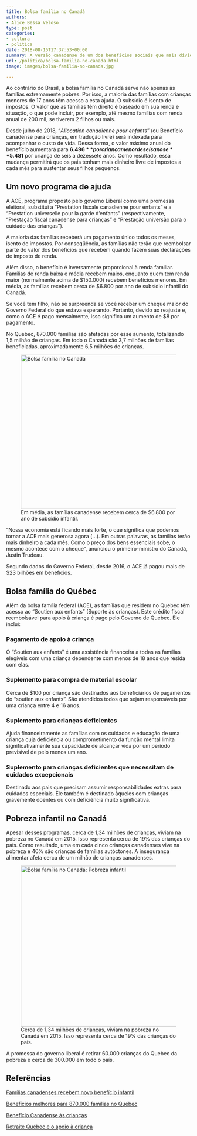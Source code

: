```yaml
---
title: Bolsa família no Canadá
authors:
- Alice Bessa Veloso
type: post
categories:
- cultura
- politica
date: 2018-08-15T17:37:53+00:00
summary: A versão canadense de um dos benefícios sociais que mais divide o brasileiro é considerada uma grande vitória. Descubra a bolsa família no Canadá.
url: /politica/bolsa-familia-no-canada.html
image: images/bolsa-familia-no-canada.jpg

---
```

Ao contrário do Brasil, a bolsa família no Canadá serve não apenas às famílias extremamente pobres. Por isso, a maioria das famílias com crianças menores de 17 anos têm acesso a esta ajuda. O subsídio é isento de impostos. O valor que as famílias têm direito é baseado em sua renda e situação, o que pode incluir, por exemplo, até mesmo famílias com renda anual de 200 mil, se tiverem 2 filhos ou mais.

Desde julho de 2018, &#8220;_Allocation canadienne pour enfants_&#8221; (ou Benefício canadense para crianças, em tradução livre) será indexada para acompanhar o custo de vida. Dessa forma, o valor máximo anual do benefício aumentará para **$6.496** por criança menor de seis anos e **$5.481** por criança de seis a dezessete anos. Como resultado, essa mudança permitirá que os pais tenham mais dinheiro livre de impostos a cada mês para sustentar seus filhos pequenos.

## Um novo programa de ajuda

A ACE, programa proposto pelo governo Liberal como uma promessa eleitoral, substitui a &#8220;Prestation fiscale canadienne pour enfants&#8221; e a &#8220;Prestation universelle pour la garde d&#8217;enfants&#8221; (respectivamente, &#8220;Prestação fiscal canadense para crianças&#8221; e &#8220;Prestação universão para o cuidado das crianças&#8221;).

A maioria das famílias receberá um pagamento único todos os meses, isento de impostos. Por conseqüência, as famílias não terão que reembolsar parte do valor dos benefícios que recebem quando fazem suas declarações de imposto de renda.

Além disso, o benefício é inversamente proporcional à renda familiar. Famílias de renda baixa e média recebem maios, enquanto quem tem renda maior (normalmente acima de $150.000) recebem benefícios menores. Em média, as famílias recebem cerca de $6.800 por ano de subsídio infantil do Canadá.

Se você tem filho, não se surpreenda se você receber um cheque maior do Governo Federal do que estava esperando. Portanto, devido ao reajuste e, como o ACE é pago mensalmente, isso significa um aumento de $8 por pagamento.

No Quebec, 870.000 famílias são afetadas por esse aumento, totalizando 1,5 milhão de crianças. Em todo o Canadá são 3,7 milhões de famílias beneficiadas, aproximadamente 6,5 milhões de crianças.

<figure id="attachment_11694" aria-describedby="caption-attachment-11694" class="wp-caption aligncenter"><img class="wp-image-11694 size-full" src="https://www.canadaagora.com/wp-content/uploads/bolsa-familia-no-canada-beneficios.jpg" alt="Bolsa família no Canadá" width="630" height="420" srcset="https://www.canadaagora.com/wp-content/uploads/bolsa-familia-no-canada-beneficios.jpg 630w, https://www.canadaagora.com/wp-content/uploads/bolsa-familia-no-canada-beneficios-450x300.jpg 450w, https://www.canadaagora.com/wp-content/uploads/bolsa-familia-no-canada-beneficios-364x243.jpg 364w, https://www.canadaagora.com/wp-content/uploads/bolsa-familia-no-canada-beneficios-608x405.jpg 608w, https://www.canadaagora.com/wp-content/uploads/bolsa-familia-no-canada-beneficios-72x48.jpg 72w, https://www.canadaagora.com/wp-content/uploads/bolsa-familia-no-canada-beneficios-144x96.jpg 144w" sizes="(max-width: 630px) 100vw, 630px" /><figcaption id="caption-attachment-11694" class="wp-caption-text">Em média, as famílias canadense recebem cerca de $6.800 por ano de subsídio infantil.</figcaption></figure>

&#8220;Nossa economia está ficando mais forte, o que significa que podemos tornar a ACE mais generosa agora (&#8230;). Em outras palavras, as famílias terão mais dinheiro a cada mês. Como o preço dos bens essenciais sobe, o mesmo acontece com o cheque&#8221;, anunciou o primeiro-ministro do Canadá, Justin Trudeau.

Segundo dados do Governo Federal, desde 2016, o ACE já pagou mais de $23 bilhões em benefícios.

## Bolsa família do Québec

Além da bolsa família federal (ACE), as famílias que residem no Quebec têm acesso ao &#8220;Soutien aux enfants&#8221; (Suporte às crianças). Este crédito fiscal reembolsável para apoio à criança é pago pelo Governo de Quebec. Ele inclui:

### Pagamento de apoio à criança

O &#8220;Soutien aux enfants&#8221; é uma assistência financeira a todas as famílias elegíveis com uma criança dependente com menos de 18 anos que resida com elas.

### Suplemento para compra de material escolar

Cerca de $100 por criança são destinados aos beneficiários de pagamentos do &#8220;soutien aux enfants&#8221;. São atendidos todos que sejam responsáveis por uma criança entre 4 e 16 anos.

### Suplemento para crianças deficientes

Ajuda financeiramente as famílias com os cuidados e educação de uma criança cuja deficiência ou comprometimento da função mental limita significativamente sua capacidade de alcançar vida por um período previsível de pelo menos um ano.

### Suplemento para crianças deficientes que necessitam de cuidados excepcionais

Destinado aos pais que precisam assumir responsabilidades extras para cuidados especiais. Ele também é destinado àqueles com crianças gravemente doentes ou com deficiência muito significativa.

## Pobreza infantil no Canadá

Apesar desses programas, cerca de 1,34 milhões de crianças, viviam na pobreza no Canadá em 2015. Isso representa cerca de 19% das crianças do país. Como resultado, uma em cada cinco crianças canadenses vive na pobreza e 40% são crianças de famílias autóctones. A insegurança alimentar afeta cerca de um milhão de crianças canadenses.

<figure id="attachment_11695" aria-describedby="caption-attachment-11695" class="wp-caption aligncenter"><img class="size-large wp-image-11695" src="https://www.canadaagora.com/wp-content/uploads/bolsa-familia-no-canada-pobreza-infantil-970x640.jpg" alt="Bolsa família no Canadá: Pobreza infantil" width="662" height="437" srcset="https://www.canadaagora.com/wp-content/uploads/bolsa-familia-no-canada-pobreza-infantil-970x640.jpg 970w, https://www.canadaagora.com/wp-content/uploads/bolsa-familia-no-canada-pobreza-infantil-454x300.jpg 454w, https://www.canadaagora.com/wp-content/uploads/bolsa-familia-no-canada-pobreza-infantil-364x240.jpg 364w, https://www.canadaagora.com/wp-content/uploads/bolsa-familia-no-canada-pobreza-infantil-758x500.jpg 758w, https://www.canadaagora.com/wp-content/uploads/bolsa-familia-no-canada-pobreza-infantil-608x401.jpg 608w, https://www.canadaagora.com/wp-content/uploads/bolsa-familia-no-canada-pobreza-infantil-73x48.jpg 73w, https://www.canadaagora.com/wp-content/uploads/bolsa-familia-no-canada-pobreza-infantil-145x96.jpg 145w, https://www.canadaagora.com/wp-content/uploads/bolsa-familia-no-canada-pobreza-infantil.jpg 1012w" sizes="(max-width: 662px) 100vw, 662px" /><figcaption id="caption-attachment-11695" class="wp-caption-text">Cerca de 1,34 milhões de crianças, viviam na pobreza no Canadá em 2015. Isso representa cerca de 19% das crianças do país.</figcaption></figure>

A promessa do governo liberal é retirar 60.000 crianças do Quebec da pobreza e cerca de 300.000 em todo o país.

## Referências

<a href="https://ici.radio-canada.ca/nouvelle/793809/allocation-familiale-pauvrete-trudeau-prestations-enfants" target="_blank" rel="noopener nofollow noreferrer" data-ft="{&quot;tn&quot;:&quot;-U&quot;}" data-lynx-mode="asynclazy" data-lynx-uri="https://l.facebook.com/l.php?u=https%3A%2F%2Fici.radio-canada.ca%2Fnouvelle%2F793809%2Fallocation-familiale-pauvrete-trudeau-prestations-enfants&h=AT33pIbjCEyEw3wPkl0f_xFWg3--Q3kepW-0tOZpmPqWQVDUEXoSRYo79YKEi7dLOqnrZeGrUlYFwy1dcx-7HX6g7trzJZzPE2vLOQEKL9m2upG00dHU1sQ_L5VmcPUc55OL3Jrrc5o-G8KPWwghgeKy">Famílias canadenses recebem novo benefício infantil</a>

<a href="http://www.tvanouvelles.ca/2018/07/25/des-cheques-bonifies-dallocation-pour-870-000-familles-quebecoises" target="_blank" rel="noopener nofollow noreferrer" data-ft="{&quot;tn&quot;:&quot;-U&quot;}" data-lynx-mode="asynclazy" data-lynx-uri="https://l.facebook.com/l.php?u=http%3A%2F%2Fwww.tvanouvelles.ca%2F2018%2F07%2F25%2Fdes-cheques-bonifies-dallocation-pour-870-000-familles-quebecoises&h=AT13TOxRfeHuTgoElflfrZ6D3Qg_B317oQa7_nV4hrtRydlIFvgo1mNxfhKdEGpEDWaCl704lxslTvRwkyOEeS5EvFo98_H0escRy4MM3mALhWIJ3sCctFY_1Ajx1B1NZOtwp9lm4NLjVeUsXoVnTl2m">Benefícios melhores para 870.000 famílias no Québec</a>

<a href="https://www.canada.ca/en/employment-social-development/campaigns/canada-child-benefit.html" target="_blank" rel="noopener nofollow noreferrer" data-ft="{&quot;tn&quot;:&quot;-U&quot;}" data-lynx-mode="asynclazy" data-lynx-uri="https://l.facebook.com/l.php?u=https%3A%2F%2Fwww.canada.ca%2Ffr%2Femploi-developpement-social%2Fcampagne%2Fallocation-canadienne-enfants.html&h=AT2ihVm1nj8s8F4TGzAcY2bHgaCxgSjCUARYJj6al05QEbm-I76Y4Z5FWhH30amJWpY8RkvYkyMpcqLJEPQ3NofgH3ntKk13kN1UbzcMeAPriNCVfUyEU8CDwlOg6CmdC9l_SxgdaQodRZEDXMXnWvDC">Benefício Canadense às crianças</a>

<a href="https://www.rrq.gouv.qc.ca/fr/programmes/soutien_enfants/Pages/soutien_enfants.aspx" target="_blank" rel="noopener nofollow noreferrer" data-ft="{&quot;tn&quot;:&quot;-U&quot;}" data-lynx-mode="asynclazy" data-lynx-uri="https://l.facebook.com/l.php?u=https%3A%2F%2Fwww.rrq.gouv.qc.ca%2Ffr%2Fprogrammes%2Fsoutien_enfants%2FPages%2Fsoutien_enfants.aspx&h=AT1DSiVru0lD_vmCEZekh8Rhash4NYtc0SOq-Qf3FSPLV7EfocTuXN3PfFrmjCAsRhiqhs1n_Okqn1zxAqr2H3zOVZyyiXnpY5nggcVBa6bk_LsRU2VDtbp0rYgvLPsYwZimjFwykztyjBMu9-AR8C32">Retraite Québec e o apoio à criança</a>